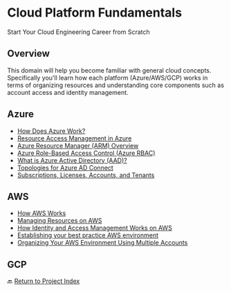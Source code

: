 # Cloud Platform Fundamentals
Start Your Cloud Engineering Career from Scratch

## Overview

This domain will help you become familiar with general cloud concepts. Specifically you'll learn how each platform (Azure/AWS/GCP) works in terms of organizing resources and understanding core components such as account access and identity management.

## Azure

- [How Does Azure Work?](https://docs.microsoft.com/en-us/azure/cloud-adoption-framework/get-started/what-is-azure)
- [Resource Access Management in Azure](https://docs.microsoft.com/en-us/azure/cloud-adoption-framework/govern/resource-consistency/resource-access-management)
- [Azure Resource Manager (ARM) Overview](https://docs.microsoft.com/en-us/azure/azure-resource-manager/management/overview)
- [Azure Role-Based Access Control (Azure RBAC)](https://docs.microsoft.com/en-us/azure/role-based-access-control/overview)
- [What is Azure Active Directory (AAD)?](https://docs.microsoft.com/en-us/azure/active-directory/fundamentals/active-directory-whatis)
- [Topologies for Azure AD Connect](https://docs.microsoft.com/en-us/azure/active-directory/hybrid/plan-connect-topologies)
- [Subscriptions, Licenses, Accounts, and Tenants](https://docs.microsoft.com/en-us/microsoft-365/enterprise/subscriptions-licenses-accounts-and-tenants-for-microsoft-cloud-offerings)

## AWS

- [How AWS Works](https://aws.amazon.com/startups/start-building/how-aws-works/)
- [Managing Resources on AWS](https://docs.aws.amazon.com/ARG/latest/userguide/resource-groups.html)
- [How Identity and Access Management Works on AWS](https://docs.aws.amazon.com/IAM/latest/UserGuide/-intro-structure.html)
- [Establishing your best practice AWS environment](https://aws.amazon.com/organizations/-getting-started/best-practices/)
- [Organizing Your AWS Environment Using Multiple Accounts](https://docs.aws.amazon.com/whitepapers/latest/organizing-your-aws-environment/organizing-your-aws-environment.pdf)

## GCP

🔙 [Return to Project Index](https://github.com/mikepfeiffer/cloud-career-playbook)